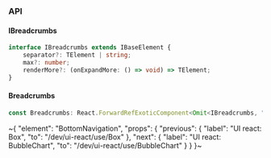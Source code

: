 

### API

#### IBreadcrumbs

```ts
interface IBreadcrumbs extends IBaseElement {
    separator?: TElement | string;
    max?: number;
    renderMore?: (onExpandMore: () => void) => TElement;
}
```

#### Breadcrumbs

```ts
const Breadcrumbs: React.ForwardRefExoticComponent<Omit<IBreadcrumbs, "ref"> & React.RefAttributes<unknown>>;
```


~{
  "element": "BottomNavigation",
  "props": {
    "previous": {
      "label": "UI react: Box",
      "to": "/dev/ui-react/use/Box"
    },
    "next": {
      "label": "UI react: BubbleChart",
      "to": "/dev/ui-react/use/BubbleChart"
    }
  }
}~
